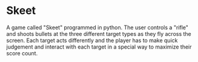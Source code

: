 # Skeet
A game called "Skeet" programmed in python. The user controls a "rifle" and shoots bullets at the three different target types as they fly across the screen. Each target acts differently and the player has to make quick judgement and interact with each target in a special way to maximize their score count.
